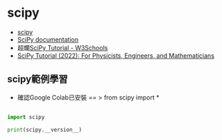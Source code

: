 # scipy
- [scipy](https://scipy.org/)
- [SciPy documentation](https://docs.scipy.org/doc/scipy/)
- 超爛[SciPy Tutorial - W3Schools](https://www.w3schools.com/python/scipy/index.php)
- [SciPy Tutorial (2022): For Physicists, Engineers, and Mathematicians](https://www.youtube.com/watch?v=jmX4FOUEfgU)

## scipy範例學習
- 確認Google Colab已安裝 == > from scipy import *

##
```python
import scipy

print(scipy.__version__)

```




##
```python


```


##
```python


```


##
```python


```


##
```python


```


##
```python


```


##
```python


```


##
```python


```


##
```python


```


##
```python


```
